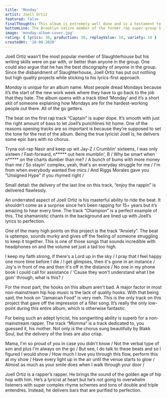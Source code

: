 ```yaml
---
title: 'Monday'
artist: Joell Ortiz
featured: false
finalThoughts: This album is extremely well done and is a testament to Joell’s dedication to his craft. It’s the perfect length for someone who’s new to Joell Ortiz and for hardcore fans alike. What makes this album easy to listen to is the smooth production and sharp, refined lyrics. Joell once again proves he can carry a project by himself without changing who he is at the core.
bottomLine: The Brooklyn native member of the former rap super-group Slaughterhouse delivers his fifth studio album, proving he’s dedicated to the lyricism that made him a rap maestro.
image: 'monday-album-cover.jpg'
rating: { lyrics: 30, production: 30, replayValue: 10, variety: 10 }
createdAt: '10-08-2020'
---
```


Joell Ortiz wasn’t the most popular member of Slaughterhouse but his writing skills were on par with, or better than anyone in the group. One could also argue that he has the best discography of anyone in the group. Since the disbandment of Slaughterhouse, Joell Ortiz has put out nothing but high quality projects while sticking to his lyrics-first approach.

_Monday_ is unique for an album name. Most people dread Mondays because it’s the start of the new work week where they have to go back to the job that they hate. The album opens with a track titled ‘Monday’ and it’s a short skit of someone explaining how Mondays are for the hardest-working people out there. All of the go getters.

The beat on the first rap track “Captain” is super dope. It’s smooth with just the right amount of bass to let Joell’s punchlines hit home. One of the reasons opening tracks are so important is because they’re supposed to set the tone for the rest of the album. Being the true lyricist Joell is, he delivers some epic bars with no chorus.

<quote song="Captain">
Tryna out-rap Nasir and keep up wit Jay-Z /  
Crumblin' sixteens, I was only sixteen /  
Fast-forward, n***** out here mumblin', B /  
Why be smart when n***** on the charts dumber than me? /  
A bunch of bums with more money than me /  
So stayin' complex, yeah, that's an everyday struggle for me /  
I'm from when everybody wanted five mics /  
And Riggs Morales gave you "Unsigned Hype" if you rhymed right /
</quote>

Small detail: the delivery of the last line on this track, “enjoy the rappin” is delivered flawlessly.

An underrated aspect of Joell Ortiz is his masterful ability to ride the beat. It shouldn’t come as a surprise since he’s been rapping for 15+ years but it’s amazing to hear every time. The track “Champion” is a perfect example of this. The shamanistic chants in the background are lined up with Joell’s lyrics to perfection.

One of the many high points on this project is the track “Anxiety”. The beat is uptempo, sounds murky and gives off the feeling of someone struggling to keep it together. This is one of those songs that sounds incredible with headphones on and the volume set just a tad too high.

<quote song="Anxiety">
I keep my faith strong, if there's a Lord up in the sky /  
I pray that I feel happy one more time before I die /  
I get glimpses, then it's gone in an instance /  
Joy's in front of me and then it's off in the distance /  
No one in my phone book I could call for assistance /  
'Cause they won't understand what I be goin' through, what is this? /
</quote>

<video-embed link="https://www.youtube.com/embed/ycYLZeODlNA"></video-embed>

For the most part, the hooks on this album aren’t bad. A major factor in most non-mainstream hip hop music is the lack of quality hooks. With that being said, the hook on “Jamaican Food” is very meh. This is the only track on this project that gave off the impression of a filler song. It’s really the only low-point during this entire album, which is otherwise fantastic.

For being such an adept lyricist, his songwriting ability is superb for a non-mainstream rapper. The track “Momma” is a track dedicated to, you guessed it, his mother. Not only is the chorus sung beautifully by Blakk Soul, but the delivery of the lines are also crisp.

<quote>
Mama, I'm so proud of you in case you didn't know /  
Not the verbal type of son and plus I'm always on the go /  
But see, I do talk to these beats and so I figured I would show /  
How much I love you through this flow, perform this at my show /  
Have every light up in the air until the venue starts to glow /  
Almost as much as your smile does when I walk through your door /
</quote>

Joell Ortiz is a rapper’s rapper. He brings the sound of the golden age of hip hop with him. He’s a lyricist at heart but he’s not going to overwhelm listeners with super complex rhyme schemes and tons of double and triple entendres. Instead, he delivers bars that are purified to perfection.
